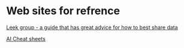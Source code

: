 # Web sites for refrence
[Leek group - a guide that has great advice for how to best share data](https://github.com/jtleek/datasharing)

[AI Cheat sheets](https://aicheatsheets.com)



